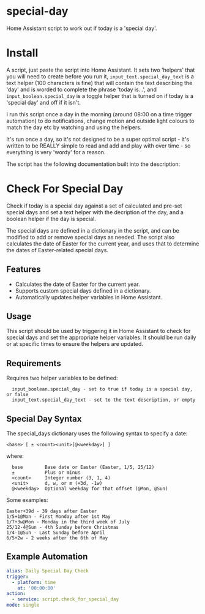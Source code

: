 # special-day
Home Assistant script to work out if today is a 'special day'.
# Install
A script, just paste the script into Home Assistant. It sets two 'helpers' that you will need to create before you run it, `input_text.special_day_text` is a text helper (100 characters is fine) that will contain the text describing the 'day' and is worded to complete the phrase 'today is...', and `input_boolean.special_day` is a toggle helper that is turned on if today is a 'special day' and off if it isn't.

I run this script once a day in the morning (around 08:00 on a time trigger automation) to do notifications, change motion and outside light colours to match the day etc by watching and using the helpers.

It's run once a day, so it's not designed to be a super optimal script - it's written to be REALLY simple to read and add and play with over time - so everything is very 'wordy' for a reason.

The script has the following documentation built into the description:

  # Check For Special Day

  Check if today is a special day against a set of calculated and pre-set
  special days and set a text helper with the decription of the day, and
  a boolean helper if the day is special.

  The special days are defined in a dictionary in the script, and can be
  modified to add or remove special days as needed. The script also
  calculates the date of Easter for the current year, and uses that to
  determine the dates of Easter-related special days.

  ## Features

  - Calculates the date of Easter for the current year.
  - Supports custom special days defined in a dictionary.
  - Automatically updates helper variables in Home Assistant.

  ## Usage

  This script should be used by triggering it in Home Assistant to check
  for special days and set the appropriate helper variables.
  It should be run daily or at specific times to ensure the helpers are updated.

  ## Requirements

  Requires two helper variables to be defined:
  ```text
    input_boolean.special_day - set to true if today is a special day, or false
    input_text.special_day_text - set to the text description, or empty
  ```

  ## Special Day Syntax

  The special_days dictionary uses the following syntax to specify a date:
  ```text
  <base> [ ± <count><unit>[@<weekday>] ]
  ```
  where:
  ```text
    base        Base date or Easter (Easter, 1/5, 25/12)
    ±           Plus or minus
    <count>     Integer number (3, 1, 4)
    <unit>      d, w, or m (+3d, -1w)
    @<weekday>  Optional weekday for that offset (@Mon, @Sun)
  ```

  Some examples:
  ```text
  Easter+39d - 39 days after Easter
  1/5+1@Mon - First Monday after 1st May
  1/7+3w@Mon - Monday in the third week of July
  25/12-4@Sun - 4th Sunday before Christmas
  1/4-1@Sun - Last Sunday before April
  6/5+2w - 2 weeks after the 6th of May
  ```

  ## Example Automation

  ```yaml
  alias: Daily Special Day Check
  trigger:
    - platform: time
      at: '00:00:00'
  action:
    - service: script.check_for_special_day
  mode: single
  ``` 
